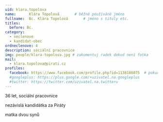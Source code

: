 ```yaml
---
uid: klara.topolova 
name:      Klára Topolová   	# běžně používáné jméno
fullname:  Bc. Klára Topolová   	# jméno s tituly etc.
titles:
  before: Bc.
category:
  - neclenove
  - kandidat-obec
ordneclenove: 4
description: sociální pracovnice
img: people/klara-topolova.jpg # zakomentuj radek dokud není fotka
mail:
  - klara.topolova@pirati.cz
profiles:
  facebook: https://www.facebook.com/profile.php?id=1138186075  # pokud nema, staci smazat tuto radku
  #googleplus: https://plus.google.com/+uzivatel.na.googleplus
  #twitter: https://twitter.com/uzivatel.na.twitteru
---
```


36 let, sociální pracovnice

nezávislá kandidátka za Piráty

matka dvou synů



